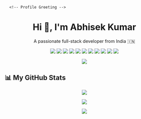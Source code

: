       <!-- Profile Greeting -->
<h1 align="center">Hi 👋, I'm Abhisek Kumar</h1>
<p align="center">A passionate full-stack developer from India 🇮🇳</p>

<!-- Badges for skills -->
<p align="center">
  <img src="https://img.shields.io/badge/HTML5-E34F26?style=for-the-badge&logo=html5&logoColor=white"/>
  <img src="https://img.shields.io/badge/CSS3-1572B6?style=for-the-badge&logo=css3&logoColor=white"/>
  <img src="https://img.shields.io/badge/JavaScript-yellow?style=for-the-badge&logo=javascript&logoColor=black"/>
  <img src="https://img.shields.io/badge/React-blue?style=for-the-badge&logo=react&logoColor=white"/>
  <img src="https://img.shields.io/badge/Node.js-green?style=for-the-badge&logo=nodedotjs&logoColor=white"/>
      <img src="https://img.shields.io/badge/PHP-777BB4?style=for-the-badge&logo=php&logoColor=white"/>
  <img src="https://img.shields.io/badge/MySQL-4479A1?style=for-the-badge&logo=mysql&logoColor=white"/>
  <img src="https://img.shields.io/badge/MERN-black?style=for-the-badge&logo=react&logoColor=white"/>
  <img src="https://img.shields.io/badge/Java-ED8B00?style=for-the-badge&logo=java&logoColor=white"/>
  <img src="https://img.shields.io/badge/C-00599C?style=for-the-badge&logo=c&logoColor=white"/>
  <img src="https://img.shields.io/badge/Python-3776AB?style=for-the-badge&logo=python&logoColor=white"/>
</p>

<!-- Support Me -->
<p align="center">
  <a href="https://www.buymeacoffee.com/yourusername" target="_blank">
    <img src="https://img.shields.io/badge/Buy me a coffee-FFDD00?style=for-the-badge&logo=buymeacoffee&logoColor=black"/>
  </a>
</p>

<!-- GitHub Stats -->
<h2>📊 My GitHub Stats</h2>

<p align="center">
  <img src="https://github-readme-stats.vercel.app/api?username=AbhisekWebDev&show_icons=true&theme=radical" />
</p>
<p align="center">
  <img src="https://github-readme-streak-stats.herokuapp.com/?user=AbhisekWebDev&theme=radical" />
</p>
<p align="center">
<!--   <img src="https://github-readme-stats.vercel.app/api/top-langs/?username=AbhisekWebDev&layout=compact&theme=radical" /> -->
      <img src="https://github-readme-stats.vercel.app/api/top-langs/?username=AbhisekWebDev&layout=compact&theme=radical&include_all_commits=true" />
</p>
